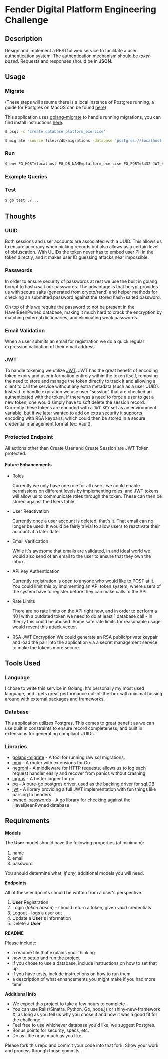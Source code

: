 # Fender Digital Platform Engineering Challenge

## Description

Design and implement a RESTful web service to facilitate a user authentication system. The authentication mechanism should be *token based*. Requests and responses should be in **JSON**.

## Usage

### Migrate

(These steps will assume there is a local instance of Postgres running, a guide for Postgres on MacOS can be found [here](https://www.codementor.io/engineerapart/getting-started-with-postgresql-on-mac-osx-are8jcopb#3-configuring-postgres))

This application uses [golang-migrate](https://github.com/golang-migrate/migrate) to handle running migrations, you can find install instructions [here](https://github.com/golang-migrate/migrate/tree/master/cli).

```bash
$ psql -c 'create database platform_exercise'
```

```bash
$ migrate -source file://db/migrations -database 'postgres://localhost:5432/platform_exercise?sslmode=disable' up
```

### Run

```bash
$ env PG_HOST=localhost PG_DB_NAME=platform_exercise PG_PORT=5432 JWT_KEY=fenderdigital go run application.go
```

### Example Queries

### Test

```bash
$ go test ./...
```

## Thoughts

### UUID

Both sessions and user accounts are associated with a UUID. This allows us to ensure accuracy when picking records but also allows us a certain level of obfuscation. With UUIDs the token never has to embed user PII in the token directly, and it makes user ID guessing attacks near impossible.

### Passwords

In order to ensure security of passwords at rest we use the built in golang bcrypt to hash+salt our passwords. The advantage is that bcrypt provides us with secure salts (generated from crypto/rand) and helper methods for checking an submitted password against the stored hash+salted password.

On top of this we require the password to not be present in the HaveIBeenPwned database, making it much hard to crack the encryption by matching external dictionaries, and eliminating weak passwords.

### Email Validation

When a user submits an email for registration we do a quick regular expression validation of their email address.

### JWT

To handle tokening we utilize [JWT](). JWT has the great benefit of encoding token expiry and user information entirely within the token itself, removing the need to store and manage the token directly to track it and allowing a client to call the service without any extra metadata (such as a user UUID). Instead to handle expiration we use user "session" that are checked an authenticated with the token, if there was a need to force a user to get a new token, one would simply have to soft delete the session record. Currently these tokens are encoded with a `JWT_KEY` set as an environment variable, but if we later wanted to add on extra security it supports encoding with RSA keypairs, which could then be stored in a secure credential management format (ex: Vault).

### Protected Endpoint

All actions other than Create User and Create Session are JWT Token protected.

#### Future Enhancements

* Roles

  Currently we only have one role for all users, we could enable permissions on different levels by implementing roles, and JWT tokens will allow us to communicate roles through the token. These can then be stored against the Users table.
* User Reactivation

  Currently once a user account is deleted, that's it. That email can no longer be used. It would be fairly trivial to allow users to reactivate their account at a later date.
* Email Verification

  While it's awesome that emails are validated, in and ideal world we would also send of an email to the user to ensure that they own the inbox.
* API Key Authentication

  Currently registration is open to anyone who would like to POST at it. You could limit this by implmenting an API token system, where users of the system have to register before they can make calls to the API.
* Rate Limits

  There are no rate limits on the API right now, and in order to perform a 401 with a outdated token we need to do at least 1 database call - in theory this could be abused. Some safe rate limits for reasonable usage would revent this attack vector.
* RSA JWT Encryption
  We could generate an RSA public/private keypair and load the pair into the application via a secret management service to make the tokens more secure.

## Tools Used

### Language

I chose to write this service in Golang. It's personally my most used language, and I gets great performance out-of-the-box with minimal fussing around with external packages and frameworks.

### Database

This application utilizes Postgres. This comes to great benefit as we can use built in constraints to ensure record completeness, and built in extensions for generating compliant UUIDs.

### Libraries

* [golang-migrate](https://github.com/golang-migrate/migrate) - A tool for running raw sql migrations.
* [mux](https://github.com/gorilla/mux) - A router with extensions for Go
* [negroni](https://github.com/urfave/negroni) - A middleware for HTTP requests, allows us to log each request handler easily and recover from panics without crashing
* [logrus](https://github.com/sirupsen/logrus) - A better logger for go
* [pq](https://github.com/lib/pq) - A pure-go postgres driver, used as the backing driver for sql.DB
* [jwt](https://github.com/pascaldekloe/jwt/) - A library providing a full JWT implementation with fun things like parsing to headers
* [pwned-passwords](https://github.com/mattevans/pwned-passwords) - A go library for checking against the HaveIBeenPwned database

## Requirements

**Models**

The **User** model should have the following properties (at minimum):

1. name
2. email
3. password

You should determine what, *if any*, additional models you will need.

**Endpoints**

All of these endpoints should be written from a user's perspective.

1. **User** Registration
2. Login (*token based*) - should return a token, given *valid* credentials
3. Logout - logs a user out
4. Update a **User**'s Information
5. Delete a **User**

**README**

Please include:
- a readme file that explains your thinking
- how to setup and run the project
- if you chose to use a database, include instructions on how to set that up
- if you have tests, include instructions on how to run them
- a description of what enhancements you might make if you had more time.

**Additional Info**

- We expect this project to take a few hours to complete
- You can use Rails/Sinatra, Python, Go, node.js or shiny-new-framework X, as long as you tell us why you chose it and how it was a good fit for the challenge.
- Feel free to use whichever database you'd like; we suggest Postgres.
- Bonus points for security, specs, etc.
- Do as little or as much as you like.

Please fork this repo and commit your code into that fork.  Show your work and process through those commits.
